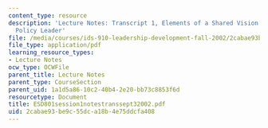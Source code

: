 ```yaml
---
content_type: resource
description: 'Lecture Notes: Transcript 1, Elements of a Shared Vision for a Technology
  Policy Leader'
file: /media/courses/ids-910-leadership-development-fall-2002/2cabae93be9c55dca18b4e75ddcfa408_ESD801session1notestranssept32002.pdf
file_type: application/pdf
learning_resource_types:
- Lecture Notes
ocw_type: OCWFile
parent_title: Lecture Notes
parent_type: CourseSection
parent_uid: 1a1d5a86-10c2-40b4-2e20-bb73c8853f6d
resourcetype: Document
title: ESD801session1notestranssept32002.pdf
uid: 2cabae93-be9c-55dc-a18b-4e75ddcfa408
---
```

